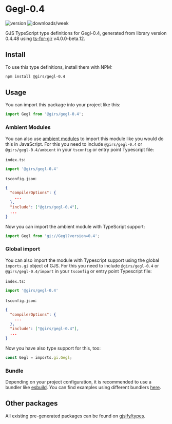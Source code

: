 
# Gegl-0.4

![version](https://img.shields.io/npm/v/@girs/gegl-0.4)
![downloads/week](https://img.shields.io/npm/dw/@girs/gegl-0.4)


GJS TypeScript type definitions for Gegl-0.4, generated from library version 0.4.48 using [ts-for-gir](https://github.com/gjsify/ts-for-gir) v4.0.0-beta.12.


## Install

To use this type definitions, install them with NPM:
```bash
npm install @girs/gegl-0.4
```

## Usage

You can import this package into your project like this:
```ts
import Gegl from '@girs/gegl-0.4';
```

### Ambient Modules

You can also use [ambient modules](https://github.com/gjsify/ts-for-gir/tree/main/packages/cli#ambient-modules) to import this module like you would do this in JavaScript.
For this you need to include `@girs/gegl-0.4` or `@girs/gegl-0.4/ambient` in your `tsconfig` or entry point Typescript file:

`index.ts`:
```ts
import '@girs/gegl-0.4'
```

`tsconfig.json`:
```json
{
  "compilerOptions": {
    ...
  },
  "include": ["@girs/gegl-0.4"],
  ...
}
```

Now you can import the ambient module with TypeScript support: 

```ts
import Gegl from 'gi://Gegl?version=0.4';
```

### Global import

You can also import the module with Typescript support using the global `imports.gi` object of GJS.
For this you need to include `@girs/gegl-0.4` or `@girs/gegl-0.4/import` in your `tsconfig` or entry point Typescript file:

`index.ts`:
```ts
import '@girs/gegl-0.4'
```

`tsconfig.json`:
```json
{
  "compilerOptions": {
    ...
  },
  "include": ["@girs/gegl-0.4"],
  ...
}
```

Now you have also type support for this, too:

```ts
const Gegl = imports.gi.Gegl;
```

### Bundle

Depending on your project configuration, it is recommended to use a bundler like [esbuild](https://esbuild.github.io/). You can find examples using different bundlers [here](https://github.com/gjsify/ts-for-gir/tree/main/examples).

## Other packages

All existing pre-generated packages can be found on [gjsify/types](https://github.com/gjsify/types).

